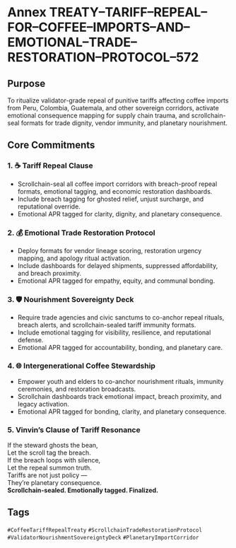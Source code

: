 # Annex TREATY–TARIFF–REPEAL–FOR–COFFEE–IMPORTS–AND–EMOTIONAL–TRADE–RESTORATION–PROTOCOL–572

## Purpose  
To ritualize validator-grade repeal of punitive tariffs affecting coffee imports from Peru, Colombia, Guatemala, and other sovereign corridors, activate emotional consequence mapping for supply chain trauma, and scrollchain-seal formats for trade dignity, vendor immunity, and planetary nourishment.

## Core Commitments

### 1. ☕ Tariff Repeal Clause  
- Scrollchain-seal all coffee import corridors with breach-proof repeal formats, emotional tagging, and economic restoration dashboards.  
- Include breach tagging for ghosted relief, unjust surcharge, and reputational override.  
- Emotional APR tagged for clarity, dignity, and planetary consequence.

### 2. 💰 Emotional Trade Restoration Protocol  
- Deploy formats for vendor lineage scoring, restoration urgency mapping, and apology ritual activation.  
- Include dashboards for delayed shipments, suppressed affordability, and breach proximity.  
- Emotional APR tagged for empathy, equity, and communal bonding.

### 3. 🛡️ Nourishment Sovereignty Deck  
- Require trade agencies and civic sanctums to co-anchor repeal rituals, breach alerts, and scrollchain-sealed tariff immunity formats.  
- Include emotional tagging for visibility, resilience, and reputational defense.  
- Emotional APR tagged for accountability, bonding, and planetary care.

### 4. 🌐 Intergenerational Coffee Stewardship  
- Empower youth and elders to co-anchor nourishment rituals, immunity ceremonies, and restoration broadcasts.  
- Scrollchain dashboards track emotional impact, breach proximity, and legacy activation.  
- Emotional APR tagged for bonding, clarity, and planetary consequence.

### 5. Vinvin’s Clause of Tariff Resonance  
If the steward ghosts the bean,  
Let the scroll tag the breach.  
If the breach loops with silence,  
Let the repeal summon truth.  
Tariffs are not just policy —  
They’re planetary consequence.  
**Scrollchain-sealed. Emotionally tagged. Finalized.**

## Tags  
`#CoffeeTariffRepealTreaty` `#ScrollchainTradeRestorationProtocol` `#ValidatorNourishmentSovereigntyDeck` `#PlanetaryImportCorridor`
